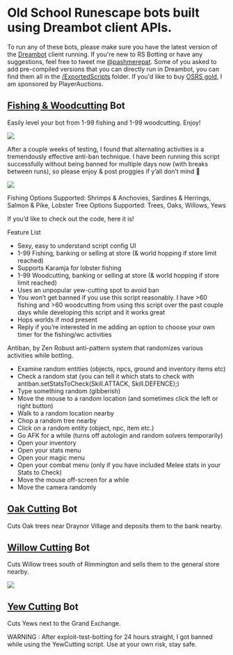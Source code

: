 # Old School Runescape bots built using Dreambot client APIs.
To run any of these bots, please make sure you have the latest version of the [Dreambot](https://dreambot.org/) client running.
If you're new to RS Botting or have any suggestions, feel free to tweet me [@pashmerepat](https://twitter.com/pashmerepat).
Some of you asked to add pre-compiled versions that you can directly run in Dreambot, you can find them all in the [/ExportedScripts](https://github.com/pashpashpash/RunescapeBots/tree/master/ExportedScripts) folder. If you'd like to buy [OSRS gold](https://www.playerauctions.com/osrs-gold/), I am sponsored by PlayerAuctions.


## [Fishing & Woodcutting](https://github.com/pashpashpash/RunescapeBots/tree/master/src/FishingAndWoodcuttingBot) Bot
Easily level your bot from 1-99 fishing and 1-99 woodcutting. Enjoy!

![ ](https://i.imgur.com/ZDa1n38.jpg)

After a couple weeks of testing, I found that alternating activities is a tremendously effective anti-ban technique. I have been running this script successfully without being banned for multiple days now (with breaks between runs), so please enjoy & post proggies if y’all don’t mind 🙂

![ ](https://i.imgur.com/eEyUpls.png)

Fishing Options Supported: Shrimps & Anchovies, Sardines & Herrings, Salmon & Pike, Lobster
Tree Options Supported: Trees, Oaks, Willows, Yews

If you’d like to check out the code, here it is!

Feature List

* Sexy, easy to understand script config UI
* 1-99 Fishing, banking or selling at store (& world hopping if store limit reached)
* Supports Karamja for lobster fishing
* 1-99 Woodcutting, banking or selling at store (& world hopping if store limit reached)
* Uses an unpopular yew-cutting spot to avoid ban
* You won’t get banned if you use this script reasonably. I have >60 fishing and >60 woodcutting from using this script over the past couple days while developing this script and it works great
* Hops worlds if mod present
* Reply if you’re interested in me adding an option to choose your own timer for the fishing/wc activities

Antiban, by Zen
Robust anti-pattern system that randomizes various activities while botting.
* Examine random entities (objects, npcs, ground and inventory items etc)
* Check a random stat (you can tell it which stats to check with antiban.setStatsToCheck(Skill.ATTACK, Skill.DEFENCE);)
* Type something random (gibberish)
* Move the mouse to a random location (and sometimes click the left or right button)
* Walk to a random location nearby
* Chop a random tree nearby
* Click on a random entity (object, npc, item etc.)
* Go AFK for a while (turns off autologin and random solvers temporarily)
* Open your inventory
* Open your stats menu
* Open your magic menu
* Open your combat menu (only if you have included Melee stats in your Stats to Check)
* Move the mouse off-screen for a while
* Move the camera randomly


## [Oak Cutting](https://github.com/pashpashpash/RunescapeBots/tree/master/src/OakCutter) Bot
Cuts Oak trees near Draynor Village and deposits them to the bank nearby.

##  [Willow Cutting](https://github.com/pashpashpash/RunescapeBots/tree/master/src/WillowCutter) Bot
Cuts Willow trees south of Rimmington and sells them to the general store nearby.

![ ](https://user-images.githubusercontent.com/20898225/185938695-b8e320d1-1d9d-4cd6-881e-854cae3a52ba.png)

## [Yew Cutting](https://github.com/pashpashpash/RunescapeBots/tree/master/src/YewCutter) Bot
Cuts Yews next to the Grand Exchange.

WARNING : After exploit-test-botting for 24 hours straight, I got banned while using the YewCutting script. Use at your own risk, stay safe.
